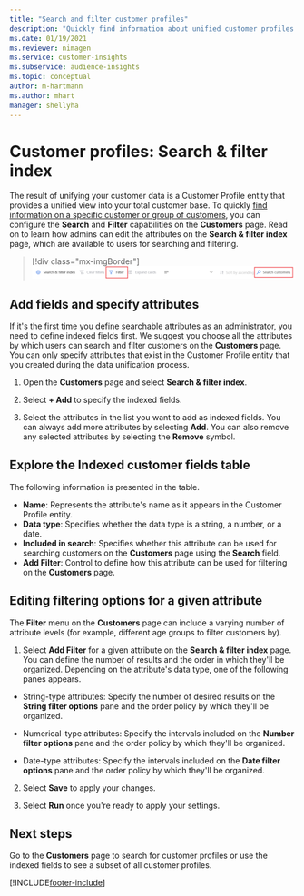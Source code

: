 ```yaml
---
title: "Search and filter customer profiles"
description: "Quickly find information about unified customer profiles and filter for specified attributes."
ms.date: 01/19/2021
ms.reviewer: nimagen
ms.service: customer-insights
ms.subservice: audience-insights
ms.topic: conceptual
author: m-hartmann
ms.author: mhart
manager: shellyha
---
```


# Customer profiles: Search & filter index

The result of unifying your customer data is a Customer Profile entity that provides a unified view into your total customer base. To quickly [find information on a specific customer or group of customers](customer-profiles.md), you can configure the **Search** and **Filter** capabilities on the **Customers** page. Read on to learn how admins can edit the attributes on the **Search & filter index** page, which are available to users for searching and filtering.

> [!div class="mx-imgBorder"]
> ![Search filter](media/search-filter.png "Search filter")

## Add fields and specify attributes

If it's the first time you define searchable attributes as an administrator, you need to define indexed fields first. We suggest you choose all the attributes by which users can search and filter customers on the **Customers** page. You can only specify attributes that exist in the Customer Profile entity that you created during the data unification process.

1. Open the **Customers** page and select **Search & filter index**.

2. Select **+ Add** to specify the indexed fields.

3. Select the attributes in the list you want to add as indexed fields. You can always add more attributes by selecting **Add**. You can also remove any selected attributes by selecting the **Remove** symbol.

## Explore the Indexed customer fields table

The following information is presented in the table.

- **Name**: Represents the attribute's name as it appears in the Customer Profile entity.
- **Data type**: Specifies whether the data type is a string, a number, or a date.
- **Included in search**: Specifies whether this attribute can be used for searching customers on the **Customers** page using the **Search** field.
- **Add Filter**: Control to define how this attribute can be used for filtering on the **Customers** page.

## Editing filtering options for a given attribute

The **Filter** menu on the **Customers** page can include a varying number of attribute levels (for example, different age groups to filter customers by).

1. Select **Add Filter** for a given attribute on the **Search & filter index** page. You can define the number of results and the order in which they'll be organized. Depending on the attribute's data type, one of the following panes appears.

- String-type attributes: Specify the number of desired results on the **String filter options** pane and the order policy by which they'll be organized.

- Numerical-type attributes: Specify the intervals included on the **Number filter options** pane and the order policy by which they'll be organized.

- Date-type attributes:  Specify the intervals included on the **Date filter options** pane and the order policy by which they'll be organized.

2. Select **Save** to apply your changes.

3. Select **Run** once you're ready to apply your settings.

## Next steps

Go to the **Customers** page to search for customer profiles or use the indexed fields to see a subset of all customer profiles.


[!INCLUDE[footer-include](../includes/footer-banner.md)]